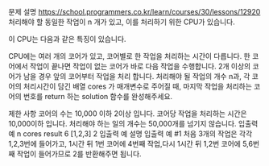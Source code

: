 문제 설명
https://school.programmers.co.kr/learn/courses/30/lessons/12920
처리해야 할 동일한 작업이 n 개가 있고, 이를 처리하기 위한 CPU가 있습니다.

이 CPU는 다음과 같은 특징이 있습니다.

CPU에는 여러 개의 코어가 있고, 코어별로 한 작업을 처리하는 시간이 다릅니다.
한 코어에서 작업이 끝나면 작업이 없는 코어가 바로 다음 작업을 수행합니다.
2개 이상의 코어가 남을 경우 앞의 코어부터 작업을 처리 합니다.
처리해야 될 작업의 개수 n과, 각 코어의 처리시간이 담긴 배열 cores 가 매개변수로 주어질 때, 마지막 작업을 처리하는 코어의 번호를 return 하는 solution 함수를 완성해주세요.

제한 사항
코어의 수는 10,000 이하 2이상 입니다.
코어당 작업을 처리하는 시간은 10,000이하 입니다.
처리해야 하는 일의 개수는 50,000개를 넘기지 않습니다.
입출력 예
n cores result
6 [1,2,3] 2
입출력 예 설명
입출력 예 #1
처음 3개의 작업은 각각 1,2,3번에 들어가고, 1시간 뒤 1번 코어에 4번째 작업,다시 1시간 뒤 1,2번 코어에 5,6번째 작업이 들어가므로 2를 반환해주면 됩니다.
